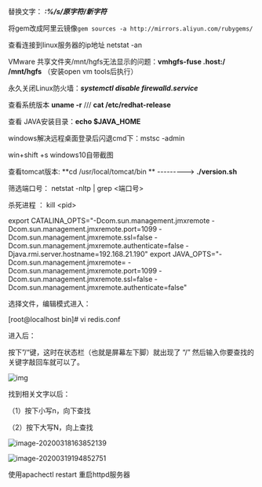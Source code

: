 

替换文字：  ***:%/s/原字符/新字符***



将gem改成阿里云镜像```gem sources -a http://mirrors.aliyun.com/rubygems/ ```



查看连接到linux服务器的ip地址  netstat -an



VMware 共享文件夹/mnt/hgfs无法显示的问题：**vmhgfs-fuse .host:/ /mnt/hgfs**
（安装open vm tools后执行）



永久关闭Linux防火墙：***systemctl disable firewalld.service***



查看系统版本  **uname -r**   ///   **cat /etc/redhat-release**



查看 JAVA安装目录：**echo $JAVA_HOME**



windows解决远程桌面登录后闪退cmd下：mstsc -admin

win+shift +s windows10自带截图

查看tomcat版本:  **cd /usr/local/tomcat/bin **  ---------> **./version.sh**



筛选端口号： netstat -nltp | grep \<端口号>



杀死进程 ： kill  \<pid>



export CATALINA_OPTS="-Dcom.sun.management.jmxremote
  -Dcom.sun.management.jmxremote.port=1099 
 -Dcom.sun.management.jmxremote.ssl=false 
 -Dcom.sun.management.jmxremote.authenticate=false 
 -Djava.rmi.server.hostname=192.168.21.190" 
 export JAVA_OPTS="-Dcom.sun.management.jmxremote=
 -Dcom.sun.management.jmxremote.port=1099
 -Dcom.sun.management.jmxremote.ssl=false
 -Dcom.sun.management.jmxremote.authenticate=false"











选择文件，编辑模式进入：

[root@localhost bin]# vi redis.conf

进入后：

按下”/“键，这时在状态栏（也就是屏幕左下脚）就出现了 “/” 然后输入你要查找的关键字敲回车就可以了。

![img](https://img.php.cn/upload/image/536/571/781/1580712606362445.jpg)

找到相关文字以后：

（1）按下小写n，向下查找 

（2）按下大写N，向上查找







![image-20200318163852139](C:\Users\SenseChuang\AppData\Roaming\Typora\typora-user-images\image-20200318163852139.png)

![image-20200319194852751](C:\Users\SenseChuang\AppData\Roaming\Typora\typora-user-images\image-20200319194852751.png)

使用apachectl restart 重启httpd服务器





